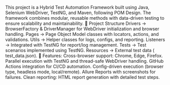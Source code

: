 This project is a Hybrid Test Automation Framework built using Java, Selenium WebDriver, TestNG, and Maven, following POM Design. The framework combines modular, reusable methods with data-driven testing to ensure scalability and maintainability. 
🔹 Project Structure 
Drivers → BrowserFactory & DriverManager for WebDriver initialization and browser handling.
Pages → Page Object Model classes with locators, actions, and validations. 
Utils → Helper classes for logs, configs, and reporting.
Listeners → Integrated with TestNG for report/log management.
Tests → Test scenarios implemented using TestNG. 
Resources → External test data ( test_data.json). 
🔹 Features:
Cross-browser support: Chrome, Edge, Firefox.
Parallel execution with TestNG and thread-safe WebDriver handling.
GitHub Actions integration for CI/CD automation.
Config-driven execution (browser type, headless mode, local/remote).
Allure Reports with screenshots for failures. 
Clean reporting: HTML report generation with detailed test steps.

